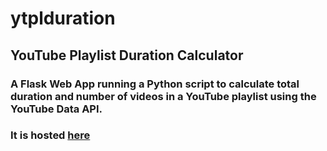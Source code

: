# ytplduration
## YouTube Playlist Duration Calculator
### A Flask Web App running a Python script to calculate total duration and number of videos in a YouTube playlist using the YouTube Data API. 
### It is hosted [here](https://ytplduration.herokuapp.com/)
